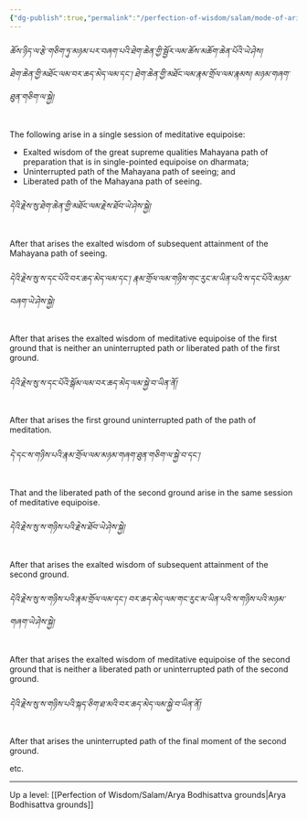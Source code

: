 ```yaml
---
{"dg-publish":true,"permalink":"/perfection-of-wisdom/salam/mode-of-arising-of-the-mahayana-grounds/"}
---
```


###### ཆོས་ཉིད་ལ་རྩེ་གཅིག་ཏུ་མཉམ་པར་བཞག་པའི་ཐེག་ཆེན་གྱི་སྦྱོར་ལམ་ཆོས་མཆོག་ཆེན་པོའི་ཡེ་ཤེས།<br>ཐེག་ཆེན་གྱི་མཐོང་ལམ་བར་ཆད་མེད་ལམ་དང་། ཐེག་ཆེན་གྱི་མཐོང་ལམ་རྣམ་གྲོལ་ལམ་རྣམས། མཉམ་གཞག་ཐུན་གཅིག་ལ་སྐྱེ།
The following arise in a single session of meditative equipoise:
- Exalted wisdom of the great supreme qualities Mahayana path of preparation that is in single-pointed equipoise on dharmata;
- Uninterrupted path of the Mahayana path of seeing; and
- Liberated path of the Mahayana path of seeing.

###### དེའི་རྗེས་སུ་ཐེག་ཆེན་གྱི་མཐོང་ལམ་རྗེས་ཐོབ་ཡེ་ཤེས་སྐྱེ།
After that arises the exalted wisdom of subsequent attainment of the Mahayana path of seeing.

###### དེའི་རྗེས་སུ་ས་དང་པོའི་བར་ཆད་མེད་ལམ་དང་། རྣམ་གྲོལ་ལམ་གཉིས་གང་རུང་མ་ཡིན་པའི་ས་དང་པོའི་མཉམ་བཞག་ཡེ་ཤེས་སྐྱེ།
After that arises the exalted wisdom of meditative equipoise of the first ground that is neither an uninterrupted path or liberated path of the first ground.

###### དེའི་རྗེས་སུ་ས་དང་པོའི་སྒོམ་ལམ་བར་ཆད་མེད་ལམ་སྐྱེ་བ་ཡིན་ནོ།
After that arises the first ground uninterrupted path of the path of meditation.

###### དེ་དང་ས་གཉིས་པའི་རྣམ་གྲོལ་ལམ་མཉམ་གཞག་ཐུན་གཅིག་ལ་སྐྱེ་བ་དང་།
That and the liberated path of the second ground arise in the same session of meditative equipoise.

###### དེའི་རྗེས་སུ་ས་གཉིས་པའི་རྗེས་ཐོབ་ཡེ་ཤེས་སྐྱེ།
After that arises the exalted wisdom of subsequent attainment of the second ground.

###### དེའི་རྗེས་སུ་ས་གཉིས་པའི་རྣམ་གྲོལ་ལམ་དང་། བར་ཆད་མེད་ལམ་གང་རུང་མ་ཡིན་པའི་ས་གཉིས་པའི་མཉམ་གཞག་ཡེ་ཤེས་སྐྱེ།
After that arises the exalted wisdom of meditative equipoise of the second ground that is neither a liberated path or uninterrupted path of the second ground.

###### དེའི་རྗེས་སུ་ས་གཉིས་པའི་སྐད་ཅིག་ཐ་མའི་བར་ཆད་མེད་ལམ་སྐྱེ་བ་ཡིན་ནོ།
After that arises the uninterrupted path of the final moment of the second ground.

etc.

---
Up a level: [[Perfection of Wisdom/Salam/Arya Bodhisattva grounds\|Arya Bodhisattva grounds]]